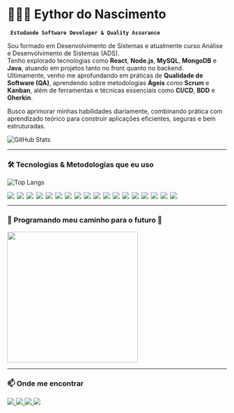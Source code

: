 # 👨🏻‍💻 Eythor do Nascimento  
**` Estudande Software Developer & Quality Assurance`**

Sou formado em Desenvolvimento de Sistemas e atualmente curso Análise e Desenvolvimento de Sistemas (ADS).  
Tenho explorado tecnologias como **React**, **Node.js**, **MySQL**, **MongoDB** e **Java**, atuando em projetos tanto no front quanto no backend.  
Ultimamente, venho me aprofundando em práticas de **Qualidade de Software (QA)**, aprendendo sobre metodologias **Ágeis** como **Scrum** e **Kanban**, além de ferramentas e técnicas essenciais como **CI/CD**, **BDD** e **Gherkin**.

Busco aprimorar minhas habilidades diariamente, combinando prática com aprendizado teórico para construir aplicações eficientes, seguras e bem estruturadas.

![GitHub Stats](https://github-readme-stats.vercel.app/api?username=eythordonascimento&theme=midnight-purple&show_icons=true)

---

### 🛠️ Tecnologias & Metodologias que eu uso

![Top Langs](https://github-readme-stats.vercel.app/api/top-langs/?username=eythordonascimento&layout=compact&theme=dark&bg_color=000000&title_color=8A2BE2&text_color=FFFFFF)

<div style="display: flex; flex-wrap: wrap; gap: 6px;">
  <!-- Techs -->
  <img src="https://img.shields.io/badge/HTML5-E34F26?style=for-the-badge&logo=html5&logoColor=white" />
  <img src="https://img.shields.io/badge/CSS3-1572B6?style=for-the-badge&logo=css3&logoColor=white" />
  <img src="https://img.shields.io/badge/JavaScript-F7DF1E?style=for-the-badge&logo=javascript&logoColor=black" />
  <img src="https://img.shields.io/badge/React-20232A?style=for-the-badge&logo=react&logoColor=61DAFB" />
  <img src="https://img.shields.io/badge/Node.js-339933?style=for-the-badge&logo=node.js&logoColor=white" />
  <img src="https://img.shields.io/badge/Express.js-000000?style=for-the-badge&logo=express&logoColor=white" />
  <img src="https://img.shields.io/badge/MySQL-4479A1?style=for-the-badge&logo=mysql&logoColor=white" />
  <img src="https://img.shields.io/badge/MongoDB-47A248?style=for-the-badge&logo=mongodb&logoColor=white" />
  <img src="https://img.shields.io/badge/Java-007396?style=for-the-badge&logo=java&logoColor=white" />
  <img src="https://img.shields.io/badge/Git-F05032?style=for-the-badge&logo=git&logoColor=white" />
  <img src="https://img.shields.io/badge/GitHub-181717?style=for-the-badge&logo=github&logoColor=white" />
  <img src="https://img.shields.io/badge/MVC-Architecture-blue?style=for-the-badge" />
  <!-- QA + Agile -->
  <img src="https://img.shields.io/badge/QA-Quality_Assurance-purple?style=for-the-badge" />
  <img src="https://img.shields.io/badge/Scrum-Agile-blueviolet?style=for-the-badge&logo=scrumalliance&logoColor=white" />
  <img src="https://img.shields.io/badge/Kanban-Agile-teal?style=for-the-badge" />
  <img src="https://img.shields.io/badge/Gherkin-BDD-darkgreen?style=for-the-badge" />
  <img src="https://img.shields.io/badge/CI%2FCD-Automation-orange?style=for-the-badge" />
  <img src="https://img.shields.io/badge/BDD-Behavior_Driven_Development-yellowgreen?style=for-the-badge" />
</div>

---

### 📌 Programando meu caminho para o futuro 🚀

<img src="https://media.giphy.com/media/qgQUggAC3Pfv687qPC/giphy.gif" width="300" />

---

### 📫 Onde me encontrar

<a href="mailto:nascimentoeythor@gmail.com">
  <img src="https://img.shields.io/badge/Gmail-D14836?style=for-the-badge&logo=gmail&logoColor=white" />
</a>
<a href="https://api.whatsapp.com/send?phone=5581996171798">
  <img src="https://img.shields.io/badge/WhatsApp-25D366?style=for-the-badge&logo=whatsapp&logoColor=white" />
</a>
<a href="https://instagram.com/eythor_7/">
  <img src="https://img.shields.io/badge/Instagram-E4405F?style=for-the-badge&logo=instagram&logoColor=white" />
</a>
<a href="https://www.linkedin.com/in/eythornascimento/">
  <img src="https://img.shields.io/badge/LinkedIn-0077B5?style=for-the-badge&logo=linkedin&logoColor=white" />
</a>
